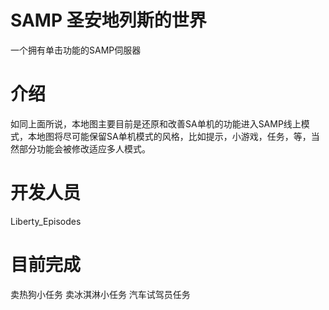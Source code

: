 # SAMP 圣安地列斯的世界
一个拥有单击功能的SAMP伺服器
# 介绍
如同上面所说，本地图主要目前是还原和改善SA单机的功能进入SAMP线上模式，本地图将尽可能保留SA单机模式的风格，比如提示，小游戏，任务，等，当然部分功能会被修改适应多人模式。
# 开发人员
Liberty_Episodes
# 目前完成
卖热狗小任务
卖冰淇淋小任务
汽车试驾员任务
